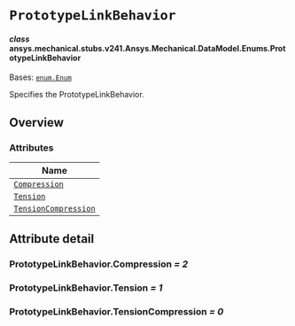# `PrototypeLinkBehavior`



#### *class* ansys.mechanical.stubs.v241.Ansys.Mechanical.DataModel.Enums.PrototypeLinkBehavior

Bases: [`enum.Enum`](https://docs.python.org/3/library/enum.html#enum.Enum)

Specifies the PrototypeLinkBehavior.

<!-- !! processed by numpydoc !! -->

<a id="overview"></a>

## Overview

### Attributes

| Name |
| ------------------------------------------------------------------------------------------------------------------------------------------------ |
| [`Compression`](../../../../../v242/Ansys/Mechanical/DataModel/Enums/PrototypeLinkBehavior.md#PrototypeLinkBehavior.Compression) |
| [`Tension`](../../../../../v242/Ansys/Mechanical/DataModel/Enums/PrototypeLinkBehavior.md#PrototypeLinkBehavior.Tension) |
| [`TensionCompression`](../../../../../v242/Ansys/Mechanical/DataModel/Enums/PrototypeLinkBehavior.md#PrototypeLinkBehavior.TensionCompression) |

<a id="attribute-detail"></a>

## Attribute detail

<a id="PrototypeLinkBehavior.Compression"></a>

### PrototypeLinkBehavior.Compression *= 2*

<a id="PrototypeLinkBehavior.Tension"></a>

### PrototypeLinkBehavior.Tension *= 1*

<a id="PrototypeLinkBehavior.TensionCompression"></a>

### PrototypeLinkBehavior.TensionCompression *= 0*


